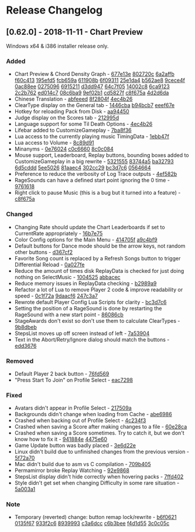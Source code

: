 # Release Changelog


## [0.62.0] - 2018-11-11 - Chart Preview

Windows x64 & i386 installer release only.

### Added
- Chart Preview & Chord Density Graph - [677e13e](../../../commit/677e13e398e725eca38538d66045681636882dd2) [802720c](../../../commit/802720cba868b5c645261339d084a5c41016bd7b) [6a2affb](../../../commit/6a2affb0d5e8c73f6b7a5bfd4413ed44a4c897fe) [f60c413](../../../commit/f60c413e572fa48d6524ba733c44985c1da5fd77) [195efd5](../../../commit/195efd576a9598f2fa045ba7927f2c871aacd7d9) [fcb659a](../../../commit/fcb659a12d7d59df10f059624bc3d0d3c1da04c1) [611908b](../../../commit/611908beb011ea3e517c0f1e845d95cef9368b69) [6f09311](../../../commit/6f09311f0deb7dd5be17bb205fcd05df52f89672) [25e1da4](../../../commit/25e1da4eceb2917c7593ad096a67b3e6658dc599) [b562ae8](../../../commit/b562ae85e2c3ee504465c94fa0596df6038b890c) [9cece4f](../../../commit/9cece4f04f8f4fac37d79c36353917ec36920644) [0ac88ee](../../../commit/0ac88ee4dce8177e8dfb9f700549540229d99ba3) [0275096](../../../commit/02750966213be55d9d6a4d13353794ec5d891961) [6915211](../../../commit/6915211f843546a30dce8f9f5c4bddc2b4300557) [d3dd947](../../../commit/d3dd9473407843346a800904ee7e067afba1af9c) [64c7f05](../../../commit/64c7f052e7fc79688781b95c1e0bbacdd0ecad00) [14002c8](../../../commit/14002c8ef11582c560ea617b7e6cfc005abede83) [6ca9123](../../../commit/6ca91234ca80647a5251bffe01bd8a6855823f9f) [2c2b762](../../../commit/2c2b762cbaa5fc5e1e9998c1f52c0789d4808c1d) [ed014c7](../../../commit/ed014c7606e4e71a584db7334d33ea2c31791579) [08c6ba9](../../../commit/08c6ba9a68adb539283378bd8051224da60e5884) [9ef02b1](../../../commit/9ef02b1fbc0231c6233eaef99a6e509814f64874) [cd5827f](../../../commit/cd5827fb929010c638d0ac3312f89ff09d49b184) [c8f675a](../../../commit/c8f675a725ee77fec2db5b92ef8ff529eee8bdb3) [4d2d6da](../../../commit/4d2d6da69ff1470682167124f391444187da2b85)
- Chinese Translation - [abfeeed](../../../commit/abfeeeda22996a1e20882e5c58d3e83117a8a38a) [8f2804f](../../../commit/8f2804f98cbba1ec0471efee3059cb86091e00ad) [4ec4b26](../../../commit/4ec4b267898147003a28e8783e775b65d64f7bd1)
- ClearType display on the General tab - [1446cba](../../../commit/1446cba91f6c15b3bb4b99b6cd59716a302349e7) [b94bcb7](../../../commit/b94bcb70fffcede5ba8109b2ed3116a2cf9153f0) [eeef67e](../../../commit/eeef67ebe2b8f509fab6938fc7739f26770c583b)
- Hotkey for reloading Pack from Disk - [aa94450](../../../commit/aa9445054cc2afc2a5fb76d64c47ce6af33b65dd)
- Judge display on the Scores tab - [212995d](../../../commit/212995defcdcd24f54fbcba70150fad4dbbd2084)
- Language support for some Til Death Options - [4ec4b26](../../../commit/4ec4b267898147003a28e8783e775b65d64f7bd1)
- Lifebar added to CustomizeGameplay - [7ba8f36](../../../commit/7ba8f365826aa0b36b87b7b0f122163c184b8323)
- Lua access to the currently playing music TimingData - [1ebb47f](../../../commit/1ebb47f86486d56726d93f599a3c5eeb4969eb3a)
- Lua access to Volume - [8c89d91](../../../commit/8c89d91d444b3b499058515242ef06685681eb45)
- Minanyms - [0e76024](../../../commit/0e7602481eb63fad80b6f98cb7c6e7b6ec379aa7) [c0c6660](../../../commit/c0c666033f116d41543ac606b94a6ad920ed6d6c) [8c0c084](../../../commit/8c0c0840363c2d92cd152d9e197755578381af42)
- Mouse support, Leaderboard, Replay buttons, bounding boxes added to CustomizeGameplay in a big rewrite - [5321555](../../../commit/53215552a957b60aa9dc0c83451b246b8a5e4f1f) [83744a5](../../../commit/83744a5dff8183f7247d64a4d7a9584db43d6a93) [ba32793](../../../commit/ba32793195829aa321f04bef70fbc52c5b8f7108) [6d5cddd](../../../commit/6d5cdddbafb6992792edaea3749d0fba8c5851d8) [5ee5026](../../../commit/5ee50260bf26d0a8161d257c5ce1958ba05afade) [81aaec4](../../../commit/81aaec47bff47676289d968be30bbabcd66f54b7) [302cc29](../../../commit/302cc29d867e5aa5eabbcbb85f9f0a181d8e7e01) [bc3d7c6](../../../commit/bc3d7c69956b439b435bf93e8ac24f1813367ff2) [0564664](../../../commit/0564664411c5b298583c7daafe8297f76c5d5a5b)
- Preference to reduce the verbosity of Log Trace outputs - [4ef582b](../../../commit/4ef582bc40198c4cc279444d370752659569522b)
- RageSounds can have a defined start point ignoring the 0 time - [9761618](../../../commit/9761618904ce37d31fae20b1d68413fef63237ee)
- Right click to pause Music (this is a bug but it turned into a feature) - [c8f675a](../../../commit/c8f675a725ee77fec2db5b92ef8ff529eee8bdb3)
### Changed
- Changing Rate should update the Chart Leaderboards if set to CurrentRate appropriately - [16b7e75](../../../commit/16b7e75e816f83d7bae4ea6a2e54d7d4f364ceb1)
- Color Config options for the Main Menu - [414705f](../../../commit/414705f9ae677fd1653349bf10d5162f9dbf1784) [a9c4bf9](../../../commit/a9c4bf9a58acce30ddf49d73aaf71115da54cee0)
- Default buttons for Dance mode should be the arrow keys, not random other buttons - [d367cf2](../../../commit/d367cf2dc775d9b1af3476df0e84b8867ab096f2)
- Favorite Song count is replaced by a Refresh Songs button to trigger Differential Reload - [0a027fe](../../../commit/0a027fe8c5d53b567495a4646f12907aec4178d0)
- Reduce the amount of times disk ReplayData is checked for just doing nothing on SelectMusic - [1004525](../../../commit/1004525232c812b9d6aa55c11b3b6002984870ce) [abbacec](../../../commit/abbacecbb62f73eeb2388201059bc78eb1a4af3a)
- Reduce memory issues in ReplayData checking - [b2989a9](../../../commit/b2989a920aafd8463a14d06590eb41dc1b828eb9)
- Refactor a lot of Lua to remove Player 2 code & improve readability or speed - [0c1f72a](../../../commit/0c1f72a5c34f04afd99fa45d70daebc6bf66e90f) [9daacf6](../../../commit/9daacf6d89bbc16c70896480084abec8eafbed2d) [247c3a7](../../../commit/247c3a7c641b53e49f68508497de843d55cc1bdd)
- Rewrote default Player Config Lua Scripts for clarity - [bc3d7c6](../../../commit/bc3d7c69956b439b435bf93e8ac24f1813367ff2)
- Setting the position of a RageSound is done by restarting the RageSound with a new start point - [86086cb](../../../commit/86086cbe5d4550b3f3de9c72300be1a586eb0eae)
- StageAwards don't exist so don't use them to calculate ClearTypes - [9b8dbeb](../../../commit/9b8dbeb12ce5e8636b8036b7339a836cdb929f0c)
- StepsList moves up off screen instead of left - [7a53904](../../../commit/7a53904a3ab8a28f68ab01893b05ed40a12f01dd)
- Text in the Abort/Retry/Ignore dialog should match the buttons - [edd3676](../../../commit/edd367654b1fbdbb180711ef7831fb34f362a35d)
### Removed
- Default Player 2 back button - [76fd569](../../../commit/76fd56974049f73f985ea7ce3f10bba2020919d2)
- "Press Start To Join" on Profile Select - [eac7298](../../../commit/eac729835aedcc7b52f2c34301cc2941aa56311e)
### Fixed
- Avatars didn't appear in Profile Select - [217509a](../../../commit/217509a666d3aa098d094354c0012f66071317e9)
- Backgrounds didn't change when loading from Cache - [abe6986](../../../commit/abe69864e32f2c864d220be627683cd72ae84eac)
- Crashed when backing out of Profile Select - [4c234f3](../../../commit/4c234f3792052684d0e48e3b649c4b39b30470db)
- Crashed when saving a Score after making changes to a file - [60e28ca](../../../commit/60e28cad6cb6a1eb693f02881f7c993fc5622f34)
- Crashed when saving a Score sometimes. Try to catch it, but we don't know how to fix it - [941884e](../../../commit/941884e8636011d67b198c861663c2f9f48b88cf) [4475e60](../../../commit/4475e6028c1ce70e995d34c8028a593e3b534dcd)
- Game Update button was badly placed - [3e6d22e](../../../commit/3e6d22eb47a4c921ec4c79ad741ce5859b316c62)
- Linux didn't build due to unfinished changes from the previous version - [5f72a70](../../../commit/5f72a70b1fd27f4ee16e56cea4c8df507ff40d61)
- Mac didn't build due to asm vs C compilation - [709b405](../../../commit/709b405b1773a1915fb249e80d32653daad5ca97)
- Permamirror broke Replay Watching - [92e9868](../../../commit/92e9868337f7d12d38b7b6060ed897cee0118ccb)
- StepsList display didn't hide correctly when hovering packs - [7ffd402](../../../commit/7ffd4023ac6595afec77eeee8156be9a90f29198)
- Style didn't get set when changing Difficulty in some rare situation - [5a003a1](../../../commit/5a003a191795cf9e20ad7b4db873f64cdf224e23)
### Note
- Temporary (reverted) change: button remap lock/rewrite - [b6f0621](../../../commit/b6f06215ed7837774e7b49c7234b6933ea9840ae) [0135f67](../../../commit/0135f6793fe2a5a3e52cfdea1144f6983b71a818) [933f2c6](../../../commit/933f2c64752f736dbde2aa8626bb591a266811b6) [8939993](../../../commit/8939993d7a9b32f64b664f9685698cac88d2663a) [c3a6dcc](../../../commit/c3a6dcc6f9dc2aa60ce6e843cac5fa0837e2a214) [c6b3bee](../../../commit/c6b3bee52a24df430a60da1b6a88f573f61eba27) [f4d1d55](../../../commit/f4d1d5533a9e3f991bcfe73216ce6a72c2bdf002) [3c0c05c](../../../commit/3c0c05cdaf3413469a680212df758b0c95290b4e)

